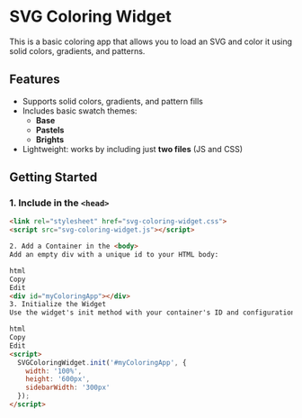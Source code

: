 # SVG Coloring Widget

This is a basic coloring app that allows you to load an SVG and color it using solid colors, gradients, and patterns.

## Features

- Supports solid colors, gradients, and pattern fills
- Includes basic swatch themes:
  - **Base**
  - **Pastels**
  - **Brights**
- Lightweight: works by including just **two files** (JS and CSS)

## Getting Started

### 1. Include in the `<head>`

```html
<link rel="stylesheet" href="svg-coloring-widget.css">
<script src="svg-coloring-widget.js"></script>

2. Add a Container in the <body>
Add an empty div with a unique id to your HTML body:

html
Copy
Edit
<div id="myColoringApp"></div>
3. Initialize the Widget
Use the widget's init method with your container's ID and configuration options:

html
Copy
Edit
<script>
  SVGColoringWidget.init('#myColoringApp', {
    width: '100%',
    height: '600px',
    sidebarWidth: '300px'
  });
</script>
